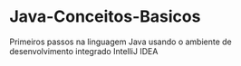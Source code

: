 # Java-Conceitos-Basicos
Primeiros passos na linguagem Java usando o ambiente de desenvolvimento integrado IntelliJ IDEA

